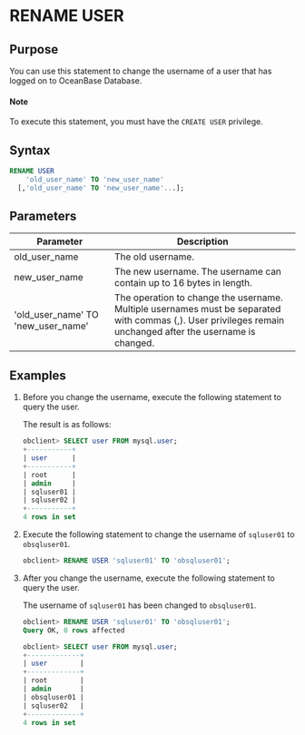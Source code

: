 # RENAME USER

## Purpose

You can use this statement to change the username of a user that has logged on to OceanBase Database.

  <main id="notice" type='explain'>
    <h4>Note</h4>
    <p>To execute this statement, you must have the <code>CREATE USER</code> privilege. </p>
  </main>

## Syntax

```sql
RENAME USER
    'old_user_name' TO 'new_user_name'
  [,'old_user_name' TO 'new_user_name'...];
```

## Parameters

| **Parameter** | **Description** |
|------------------------------------|-------------------------------------------------------------|
| old_user_name | The old username.  |
| new_user_name | The new username. The username can contain up to 16 bytes in length.  |
| 'old_user_name' TO 'new_user_name' | The operation to change the username. Multiple usernames must be separated with commas (,). User privileges remain unchanged after the username is changed.  |

## Examples

1. Before you change the username, execute the following statement to query the user.

   The result is as follows:

   ```sql
   obclient> SELECT user FROM mysql.user;
   +-----------+
   | user      |
   +-----------+
   | root      |
   | admin     |
   | sqluser01 |
   | sqluser02 |
   +-----------+
   4 rows in set
   ```

2. Execute the following statement to change the username of `sqluser01` to `obsqluser01`.

   ```sql
   obclient> RENAME USER 'sqluser01' TO 'obsqluser01';
   ```

3. After you change the username, execute the following statement to query the user.

   The username of `sqluser01` has been changed to `obsqluser01`.

   ```sql
   obclient> RENAME USER 'sqluser01' TO 'obsqluser01';
   Query OK, 0 rows affected

   obclient> SELECT user FROM mysql.user;
   +-------------+
   | user        |
   +-------------+
   | root        |
   | admin       |
   | obsqluser01 |
   | sqluser02   |
   +-------------+
   4 rows in set
   ```
